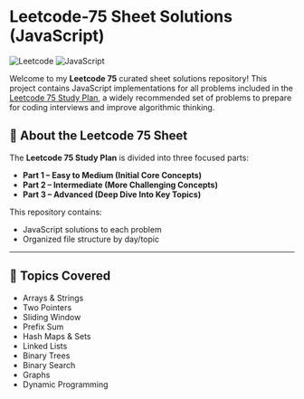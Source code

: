 # Leetcode-75 Sheet Solutions (JavaScript)

![Leetcode](https://img.shields.io/badge/LeetCode-75-yellow) ![JavaScript](https://img.shields.io/badge/language-JavaScript-blue)

Welcome to my **Leetcode 75** curated sheet solutions repository! This project contains JavaScript implementations for all problems included in the [Leetcode 75 Study Plan](https://leetcode.com/studyplan/leetcode-75/), a widely recommended set of problems to prepare for coding interviews and improve algorithmic thinking.

## 📌 About the Leetcode 75 Sheet

The **Leetcode 75 Study Plan** is divided into three focused parts:

- **Part 1 – Easy to Medium (Initial Core Concepts)**
- **Part 2 – Intermediate (More Challenging Concepts)**
- **Part 3 – Advanced (Deep Dive Into Key Topics)**

This repository contains:
- JavaScript solutions to each problem
- Organized file structure by day/topic

---

## 🧠 Topics Covered

- Arrays & Strings  
- Two Pointers  
- Sliding Window  
- Prefix Sum  
- Hash Maps & Sets  
- Linked Lists  
- Binary Trees  
- Binary Search  
- Graphs  
- Dynamic Programming

